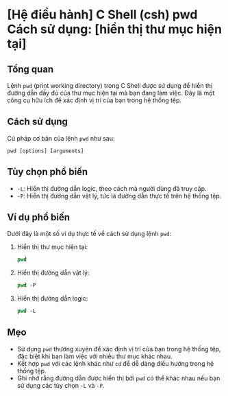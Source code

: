 # [Hệ điều hành] C Shell (csh) pwd Cách sử dụng: [hiển thị thư mục hiện tại]

## Tổng quan
Lệnh `pwd` (print working directory) trong C Shell được sử dụng để hiển thị đường dẫn đầy đủ của thư mục hiện tại mà bạn đang làm việc. Đây là một công cụ hữu ích để xác định vị trí của bạn trong hệ thống tệp.

## Cách sử dụng
Cú pháp cơ bản của lệnh `pwd` như sau:
```
pwd [options] [arguments]
```

## Tùy chọn phổ biến
- `-L`: Hiển thị đường dẫn logic, theo cách mà người dùng đã truy cập.
- `-P`: Hiển thị đường dẫn vật lý, tức là đường dẫn thực tế trên hệ thống tệp.

## Ví dụ phổ biến
Dưới đây là một số ví dụ thực tế về cách sử dụng lệnh `pwd`:

1. Hiển thị thư mục hiện tại:
   ```csh
   pwd
   ```

2. Hiển thị đường dẫn vật lý:
   ```csh
   pwd -P
   ```

3. Hiển thị đường dẫn logic:
   ```csh
   pwd -L
   ```

## Mẹo
- Sử dụng `pwd` thường xuyên để xác định vị trí của bạn trong hệ thống tệp, đặc biệt khi bạn làm việc với nhiều thư mục khác nhau.
- Kết hợp `pwd` với các lệnh khác như `cd` để dễ dàng điều hướng trong hệ thống tệp.
- Ghi nhớ rằng đường dẫn được hiển thị bởi `pwd` có thể khác nhau nếu bạn sử dụng các tùy chọn `-L` và `-P`.
